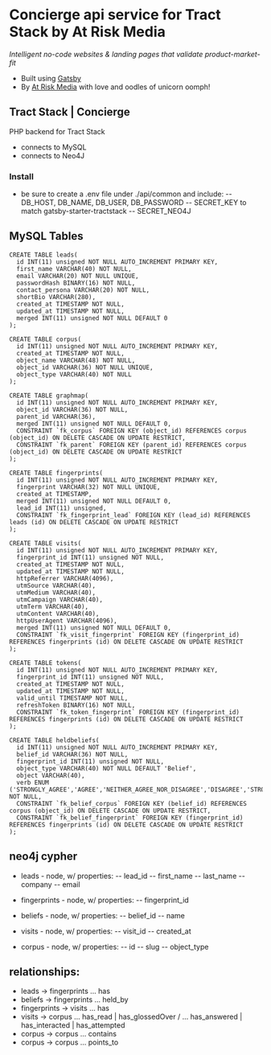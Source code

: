 # Concierge api service for Tract Stack by At Risk Media

_Intelligent no-code websites & landing pages that validate product-market-fit_

- Built using [Gatsby](https://gatsbyjs.com)
- By [At Risk Media](https://atriskmedia.com) with love and oodles of unicorn oomph!


## Tract Stack | Concierge

PHP backend for Tract Stack
- connects to MySQL
- connects to Neo4J

### Install
- be sure to create a .env file under ./api/common and include:
-- DB_HOST, DB_NAME, DB_USER, DB_PASSWORD
-- SECRET_KEY to match gatsby-starter-tractstack
-- SECRET_NEO4J


## MySQL Tables

```
CREATE TABLE leads(
  id INT(11) unsigned NOT NULL AUTO_INCREMENT PRIMARY KEY,
  first_name VARCHAR(40) NOT NULL,
  email VARCHAR(20) NOT NULL UNIQUE,
  passwordHash BINARY(16) NOT NULL,
  contact_persona VARCHAR(20) NOT NULL,
  shortBio VARCHAR(280),
  created_at TIMESTAMP NOT NULL,
  updated_at TIMESTAMP NOT NULL,
  merged INT(11) unsigned NOT NULL DEFAULT 0
);

CREATE TABLE corpus(
  id INT(11) unsigned NOT NULL AUTO_INCREMENT PRIMARY KEY,
  created_at TIMESTAMP NOT NULL,
  object_name VARCHAR(48) NOT NULL,
  object_id VARCHAR(36) NOT NULL UNIQUE,
  object_type VARCHAR(40) NOT NULL
);

CREATE TABLE graphmap(
  id INT(11) unsigned NOT NULL AUTO_INCREMENT PRIMARY KEY,
  object_id VARCHAR(36) NOT NULL,
  parent_id VARCHAR(36),
  merged INT(11) unsigned NOT NULL DEFAULT 0,
  CONSTRAINT `fk_corpus` FOREIGN KEY (object_id) REFERENCES corpus (object_id) ON DELETE CASCADE ON UPDATE RESTRICT,
  CONSTRAINT `fk_parent` FOREIGN KEY (parent_id) REFERENCES corpus (object_id) ON DELETE CASCADE ON UPDATE RESTRICT
);

CREATE TABLE fingerprints(
  id INT(11) unsigned NOT NULL AUTO_INCREMENT PRIMARY KEY,
  fingerprint VARCHAR(32) NOT NULL UNIQUE,
  created_at TIMESTAMP,
  merged INT(11) unsigned NOT NULL DEFAULT 0,
  lead_id INT(11) unsigned,
  CONSTRAINT `fk_fingerprint_lead` FOREIGN KEY (lead_id) REFERENCES leads (id) ON DELETE CASCADE ON UPDATE RESTRICT
);

CREATE TABLE visits(
  id INT(11) unsigned NOT NULL AUTO_INCREMENT PRIMARY KEY,
  fingerprint_id INT(11) unsigned NOT NULL,
  created_at TIMESTAMP NOT NULL,
  updated_at TIMESTAMP NOT NULL,
  httpReferrer VARCHAR(4096),
  utmSource VARCHAR(40),
  utmMedium VARCHAR(40),
  utmCampaign VARCHAR(40),
  utmTerm VARCHAR(40),
  utmContent VARCHAR(40),
  httpUserAgent VARCHAR(4096),
  merged INT(11) unsigned NOT NULL DEFAULT 0,
  CONSTRAINT `fk_visit_fingerprint` FOREIGN KEY (fingerprint_id) REFERENCES fingerprints (id) ON DELETE CASCADE ON UPDATE RESTRICT
);

CREATE TABLE tokens(
  id INT(11) unsigned NOT NULL AUTO_INCREMENT PRIMARY KEY,
  fingerprint_id INT(11) unsigned NOT NULL,
  created_at TIMESTAMP NOT NULL,
  updated_at TIMESTAMP NOT NULL,
  valid_until TIMESTAMP NOT NULL,
  refreshToken BINARY(16) NOT NULL,
  CONSTRAINT `fk_token_fingerprint` FOREIGN KEY (fingerprint_id) REFERENCES fingerprints (id) ON DELETE CASCADE ON UPDATE RESTRICT
);

CREATE TABLE heldbeliefs(
  id INT(11) unsigned NOT NULL AUTO_INCREMENT PRIMARY KEY,
  belief_id VARCHAR(36) NOT NULL,
  fingerprint_id INT(11) unsigned NOT NULL,
  object_type VARCHAR(40) NOT NULL DEFAULT 'Belief',
  object VARCHAR(40),
  verb ENUM ('STRONGLY_AGREE','AGREE','NEITHER_AGREE_NOR_DISAGREE','DISAGREE','STRONGLY_DISAGREE','INTERESTED','NOT_INTERESTED','YES','NO','TRUE','FALSE','IDENTIFY_AS') NOT NULL,
  CONSTRAINT `fk_belief_corpus` FOREIGN KEY (belief_id) REFERENCES corpus (object_id) ON DELETE CASCADE ON UPDATE RESTRICT,
  CONSTRAINT `fk_belief_fingerprint` FOREIGN KEY (fingerprint_id) REFERENCES fingerprints (id) ON DELETE CASCADE ON UPDATE RESTRICT
);

```


## neo4j cypher

- leads - node, w/ properties:
-- lead_id
-- first_name
-- last_name
-- company
-- email

- fingerprints - node, w/ properties:
-- fingerprint_id

- beliefs - node, w/ properties:
-- belief_id
-- name

- visits - node, w/ properties:
-- visit_id
-- created_at

- corpus - node, w/ properties:
-- id
-- slug
-- object_type

## relationships:

- leads -> fingerprints ... has
- beliefs -> fingerprints ... held_by
- fingerprints -> visits ... has
- visits -> corpus ... has_read | has_glossedOver / ... has_answered | has_interacted | has_attempted
- corpus -> corpus ... contains
- corpus -> corpus ... points_to

